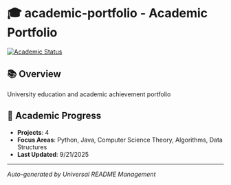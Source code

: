 # 🎓 academic-portfolio - Academic Portfolio

[![Academic Status](https://img.shields.io/badge/Academic-Active-green)](https://github.com/DevAcademicHub/academic-portfolio)

## 📚 Overview

University education and academic achievement portfolio

## 🎯 Academic Progress
- **Projects**: 4
- **Focus Areas**: Python, Java, Computer Science Theory, Algorithms, Data Structures
- **Last Updated**: 9/21/2025

---

*Auto-generated by Universal README Management*